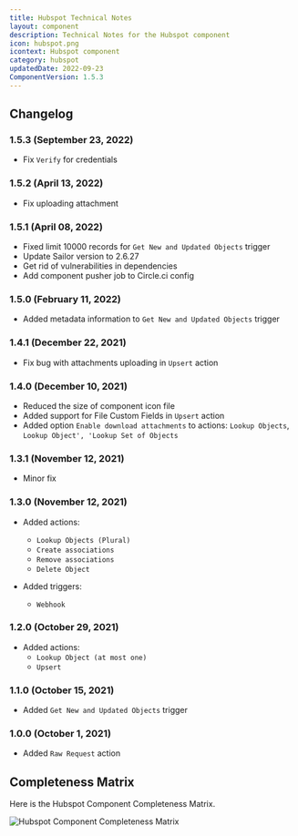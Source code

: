```yaml
---
title: Hubspot Technical Notes
layout: component
description: Technical Notes for the Hubspot component
icon: hubspot.png
icontext: Hubspot component
category: hubspot
updatedDate: 2022-09-23
ComponentVersion: 1.5.3
---
```


## Changelog

### 1.5.3 (September 23, 2022)

* Fix `Verify` for credentials

### 1.5.2 (April 13, 2022)

* Fix uploading attachment

### 1.5.1 (April 08, 2022)

* Fixed limit 10000 records for `Get New and Updated Objects` trigger
* Update Sailor version to 2.6.27
* Get rid of vulnerabilities in dependencies
* Add component pusher job to Circle.ci config

### 1.5.0 (February 11, 2022)

- Added metadata information to `Get New and Updated Objects` trigger

### 1.4.1 (December 22, 2021)

- Fix bug with attachments uploading in `Upsert` action

### 1.4.0 (December 10, 2021)

- Reduced the size of component icon file
- Added support for File Custom Fields in `Upsert` action
- Added option `Enable download attachments` to actions: `Lookup Objects`, `Lookup Object', 'Lookup Set of Objects`

### 1.3.1 (November 12, 2021)

- Minor fix

### 1.3.0 (November 12, 2021)

- Added actions:
  - `Lookup Objects (Plural)`
  - `Create associations`
  - `Remove associations`
  - `Delete Object`

- Added triggers:
  - `Webhook`

### 1.2.0 (October 29, 2021)

- Added actions:
  - `Lookup Object (at most one)`
  - `Upsert`

### 1.1.0 (October 15, 2021)

- Added `Get New and Updated Objects` trigger

### 1.0.0 (October 1, 2021)

- Added `Raw Request` action

## Completeness Matrix

Here is the Hubspot Component Completeness Matrix.

![Hubspot Component Completeness Matrix](https://user-images.githubusercontent.com/30211658/137831852-a998bf9e-52e6-4b19-9db7-d8e9e9f206e3.PNG)

